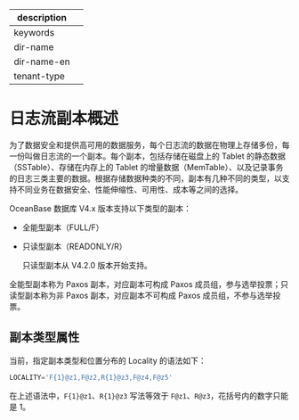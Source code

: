 |description||
|---|---|
|keywords||
|dir-name||
|dir-name-en||
|tenant-type||

# 日志流副本概述

为了数据安全和提供高可用的数据服务，每个日志流的数据在物理上存储多份，每一份叫做日志流的一个副本。每个副本，包括存储在磁盘上的 Tablet 的静态数据（SSTable）、存储在内存上的 Tablet 的增量数据（MemTable）、以及记录事务的日志三类主要的数据。根据存储数据种类的不同，副本有几种不同的类型，以支持不同业务在数据安全、性能伸缩性、可用性、成本等之间的选择。

OceanBase 数据库 V4.x 版本支持以下类型的副本：

* 全能型副本（FULL/F）

* 只读型副本（READONLY/R）

  只读型副本从 V4.2.0 版本开始支持。

全能型副本称为 Paxos 副本，对应副本可构成 Paxos 成员组，参与选举投票；只读型副本称为非 Paxos 副本，对应副本不可构成 Paxos 成员组，不参与选举投票。

## 副本类型属性

当前，指定副本类型和位置分布的 Locality 的语法如下：

```sql
LOCALITY='F{1}@z1,F@z2,R{1}@z3,F@z4,F@z5'
```

在上述语法中，`F{1}@z1`、`R{1}@z3` 写法等效于 `F@z1`、`R@z3`，花括号内的数字只能是 1。
